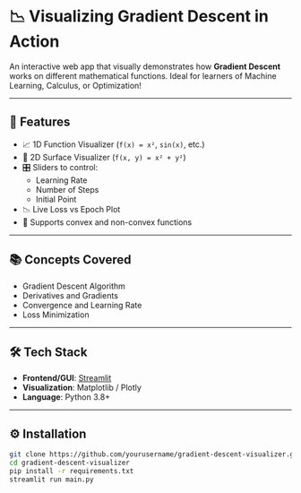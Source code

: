 # 📉 Visualizing Gradient Descent in Action

An interactive web app that visually demonstrates how **Gradient Descent** works on different mathematical functions. Ideal for learners of Machine Learning, Calculus, or Optimization!

---

## 🚀 Features

- 📈 1D Function Visualizer (`f(x) = x²`, `sin(x)`, etc.)
- 🌄 2D Surface Visualizer (`f(x, y) = x² + y²`)
- 🎛️ Sliders to control:
  - Learning Rate
  - Number of Steps
  - Initial Point
- 📉 Live Loss vs Epoch Plot
- 📌 Supports convex and non-convex functions

---

## 📚 Concepts Covered

- Gradient Descent Algorithm  
- Derivatives and Gradients  
- Convergence and Learning Rate  
- Loss Minimization

---

## 🛠️ Tech Stack

- **Frontend/GUI**: [Streamlit](https://streamlit.io/)
- **Visualization**: Matplotlib / Plotly
- **Language**: Python 3.8+

---

## ⚙️ Installation

```bash
git clone https://github.com/yourusername/gradient-descent-visualizer.git
cd gradient-descent-visualizer
pip install -r requirements.txt
streamlit run main.py
